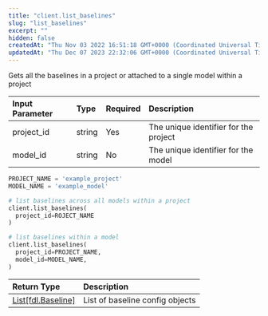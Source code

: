```yaml
---
title: "client.list_baselines"
slug: "list_baselines"
excerpt: ""
hidden: false
createdAt: "Thu Nov 03 2022 16:51:18 GMT+0000 (Coordinated Universal Time)"
updatedAt: "Thu Dec 07 2023 22:32:06 GMT+0000 (Coordinated Universal Time)"
---
```

Gets all the baselines in a project or attached to a single model within a project

| Input Parameter | Type   | Required | Description                           |
| :-------------- | :----- | :------- | :------------------------------------ |
| project_id      | string | Yes      | The unique identifier for the project |
| model_id        | string | No       | The unique identifier for the model   |

```python Usage
PROJECT_NAME = 'example_project'
MODEL_NAME = 'example_model'

# list baselines across all models within a project
client.list_baselines(
  project_id=ROJECT_NAME
)

# list baselines within a model
client.list_baselines(
  project_id=PROJECT_NAME,
  model_id=MODEL_NAME,
)
```

| Return Type                             | Description                     |
| :-------------------------------------- | :------------------------------ |
| [List\[fdl.Baseline\]](ref:fdlbaseline) | List of baseline config objects |
